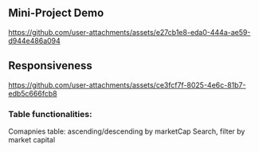 ## Mini-Project Demo

https://github.com/user-attachments/assets/e27cb1e8-eda0-444a-ae59-d944e486a094

## Responsiveness

https://github.com/user-attachments/assets/ce3fcf7f-8025-4e6c-81b7-edb5c666fcb8

### Table functionalities:
Comapnies table: ascending/descending by marketCap
Search, filter by market capital
